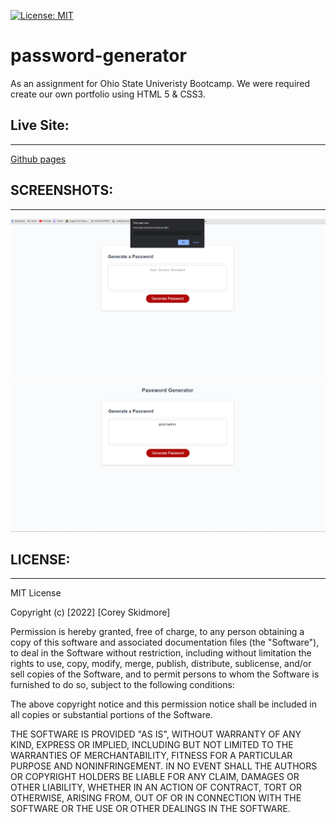 [![License: MIT](https://img.shields.io/badge/License-MIT-yellow.svg)](https://opensource.org/licenses/MIT)
# password-generator
As an assignment for Ohio State Univeristy Bootcamp. We were required create our own portfolio using HTML 5 & CSS3.
## Live Site:
--- 
[Github pages](https://skidmoreco.github.io/password-generator/)

## SCREENSHOTS:
---
<img src="./SCREENSHOTS/SC1.png" alt="Screenshot of prompt">
<img src="./SCREENSHOTS/SC2.png" alt="Screenshot of generate password">



## LICENSE:
--- 
MIT License

Copyright (c) [2022] [Corey Skidmore]

Permission is hereby granted, free of charge, to any person obtaining a copy of this software and associated documentation files (the "Software"), to deal in the Software without restriction, including without limitation the rights to use, copy, modify, merge, publish, distribute, sublicense, and/or sell copies of the Software, and to permit persons to whom the Software is furnished to do so, subject to the following conditions:

The above copyright notice and this permission notice shall be included in all copies or substantial portions of the Software.

THE SOFTWARE IS PROVIDED "AS IS", WITHOUT WARRANTY OF ANY KIND, EXPRESS OR IMPLIED, INCLUDING BUT NOT LIMITED TO THE WARRANTIES OF MERCHANTABILITY, FITNESS FOR A PARTICULAR PURPOSE AND NONINFRINGEMENT. IN NO EVENT SHALL THE AUTHORS OR COPYRIGHT HOLDERS BE LIABLE FOR ANY CLAIM, DAMAGES OR OTHER LIABILITY, WHETHER IN AN ACTION OF CONTRACT, TORT OR OTHERWISE, ARISING FROM, OUT OF OR IN CONNECTION WITH THE SOFTWARE OR THE USE OR OTHER DEALINGS IN THE SOFTWARE.
